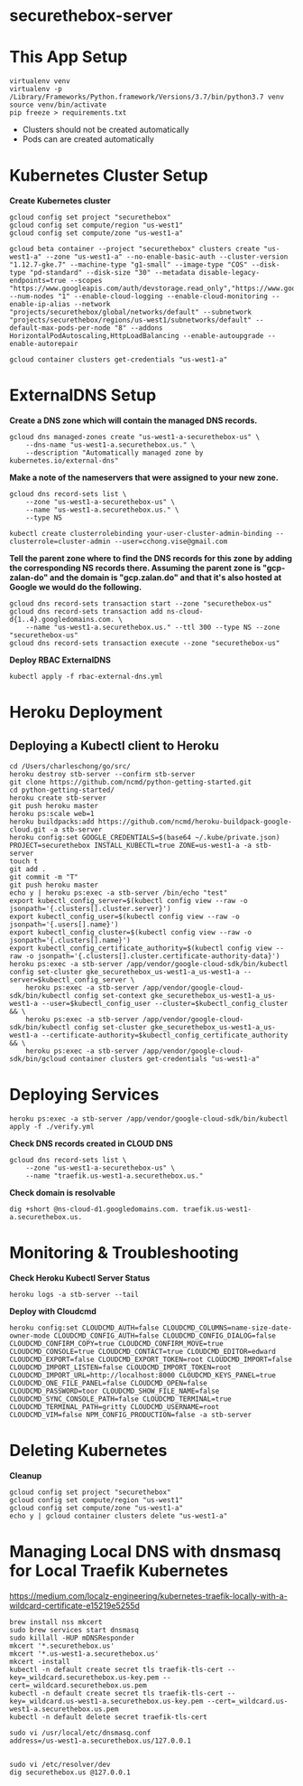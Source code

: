 # securethebox-server
# This App Setup
```
virtualenv venv
virtualenv -p /Library/Frameworks/Python.framework/Versions/3.7/bin/python3.7 venv
source venv/bin/activate
pip freeze > requirements.txt
```

- Clusters should not be created automatically
- Pods can are created automatically

# Kubernetes Cluster Setup
**Create Kubernetes cluster**
```
gcloud config set project "securethebox"
gcloud config set compute/region "us-west1"
gcloud config set compute/zone "us-west1-a"

gcloud beta container --project "securethebox" clusters create "us-west1-a" --zone "us-west1-a" --no-enable-basic-auth --cluster-version "1.12.7-gke.7" --machine-type "g1-small" --image-type "COS" --disk-type "pd-standard" --disk-size "30" --metadata disable-legacy-endpoints=true --scopes "https://www.googleapis.com/auth/devstorage.read_only","https://www.googleapis.com/auth/logging.write","https://www.googleapis.com/auth/monitoring","https://www.googleapis.com/auth/servicecontrol","https://www.googleapis.com/auth/service.management.readonly","https://www.googleapis.com/auth/trace.append" --num-nodes "1" --enable-cloud-logging --enable-cloud-monitoring --enable-ip-alias --network "projects/securethebox/global/networks/default" --subnetwork "projects/securethebox/regions/us-west1/subnetworks/default" --default-max-pods-per-node "8" --addons HorizontalPodAutoscaling,HttpLoadBalancing --enable-autoupgrade --enable-autorepair

gcloud container clusters get-credentials "us-west1-a"
```

# ExternalDNS Setup
**Create a DNS zone which will contain the managed DNS records.**
```
gcloud dns managed-zones create "us-west1-a-securethebox-us" \
    --dns-name "us-west1-a.securethebox.us." \
    --description "Automatically managed zone by kubernetes.io/external-dns"
```
**Make a note of the nameservers that were assigned to your new zone.**
```
gcloud dns record-sets list \
    --zone "us-west1-a-securethebox-us" \
    --name "us-west1-a.securethebox.us." \
    --type NS

kubectl create clusterrolebinding your-user-cluster-admin-binding --clusterrole=cluster-admin --user=cchong.vise@gmail.com
```
**Tell the parent zone where to find the DNS records for this zone by adding the corresponding NS records there. Assuming the parent zone is "gcp-zalan-do" and the domain is "gcp.zalan.do" and that it's also hosted at Google we would do the following.**
```
gcloud dns record-sets transaction start --zone "securethebox-us"
gcloud dns record-sets transaction add ns-cloud-d{1..4}.googledomains.com. \
    --name "us-west1-a.securethebox.us." --ttl 300 --type NS --zone "securethebox-us"
gcloud dns record-sets transaction execute --zone "securethebox-us"
```
**Deploy RBAC ExternalDNS**
```
kubectl apply -f rbac-external-dns.yml
```

# Heroku Deployment
## Deploying a Kubectl client to Heroku
```
cd /Users/charleschong/go/src/
heroku destroy stb-server --confirm stb-server
git clone https://github.com/ncmd/python-getting-started.git
cd python-getting-started/
heroku create stb-server
git push heroku master
heroku ps:scale web=1
heroku buildpacks:add https://github.com/ncmd/heroku-buildpack-google-cloud.git -a stb-server
heroku config:set GOOGLE_CREDENTIALS=$(base64 ~/.kube/private.json) PROJECT=securethebox INSTALL_KUBECTL=true ZONE=us-west1-a -a stb-server
touch t
git add .
git commit -m "T"
git push heroku master
echo y | heroku ps:exec -a stb-server /bin/echo "test"
export kubectl_config_server=$(kubectl config view --raw -o jsonpath='{.clusters[].cluster.server}')
export kubectl_config_user=$(kubectl config view --raw -o jsonpath='{.users[].name}')
export kubectl_config_cluster=$(kubectl config view --raw -o jsonpath='{.clusters[].name}')
export kubectl_config_certificate_authority=$(kubectl config view --raw -o jsonpath='{.clusters[].cluster.certificate-authority-data}')
heroku ps:exec -a stb-server /app/vendor/google-cloud-sdk/bin/kubectl config set-cluster gke_securethebox_us-west1-a_us-west1-a --server=$kubectl_config_server \
    heroku ps:exec -a stb-server /app/vendor/google-cloud-sdk/bin/kubectl config set-context gke_securethebox_us-west1-a_us-west1-a --user=$kubectl_config_user --cluster=$kubectl_config_cluster && \ 
    heroku ps:exec -a stb-server /app/vendor/google-cloud-sdk/bin/kubectl config set-cluster gke_securethebox_us-west1-a_us-west1-a --certificate-authority=$kubectl_config_certificate_authority && \
    heroku ps:exec -a stb-server /app/vendor/google-cloud-sdk/bin/gcloud container clusters get-credentials "us-west1-a" 
```

# Deploying Services
```
heroku ps:exec -a stb-server /app/vendor/google-cloud-sdk/bin/kubectl apply -f ./verify.yml
```

**Check DNS records created in CLOUD DNS**
```
gcloud dns record-sets list \
    --zone "us-west1-a-securethebox-us" \
    --name "traefik.us-west1-a.securethebox.us."
```
**Check domain is resolvable**
```
dig +short @ns-cloud-d1.googledomains.com. traefik.us-west1-a.securethebox.us.
```

# Monitoring & Troubleshooting
**Check Heroku Kubectl Server Status**
```
heroku logs -a stb-server --tail
```

**Deploy with Cloudcmd**
```
heroku config:set CLOUDCMD_AUTH=false CLOUDCMD_COLUMNS=name-size-date-owner-mode CLOUDCMD_CONFIG_AUTH=false CLOUDCMD_CONFIG_DIALOG=false CLOUDCMD_CONFIRM_COPY=true CLOUDCMD_CONFIRM_MOVE=true CLOUDCMD_CONSOLE=true CLOUDCMD_CONTACT=true CLOUDCMD_EDITOR=edward CLOUDCMD_EXPORT=false CLOUDCMD_EXPORT_TOKEN=root CLOUDCMD_IMPORT=false CLOUDCMD_IMPORT_LISTEN=false CLOUDCMD_IMPORT_TOKEN=root CLOUDCMD_IMPORT_URL=http://localhost:8000 CLOUDCMD_KEYS_PANEL=true CLOUDCMD_ONE_FILE_PANEL=false CLOUDCMD_OPEN=false CLOUDCMD_PASSWORD=toor CLOUDCMD_SHOW_FILE_NAME=false CLOUDCMD_SYNC_CONSOLE_PATH=false CLOUDCMD_TERMINAL=true CLOUDCMD_TERMINAL_PATH=gritty CLOUDCMD_USERNAME=root CLOUDCMD_VIM=false NPM_CONFIG_PRODUCTION=false -a stb-server 
```

# Deleting Kubernetes

**Cleanup**
```
gcloud config set project "securethebox"
gcloud config set compute/region "us-west1"
gcloud config set compute/zone "us-west1-a"
echo y | gcloud container clusters delete "us-west1-a"
```

# Managing Local DNS with dnsmasq for Local Traefik Kubernetes
https://medium.com/localz-engineering/kubernetes-traefik-locally-with-a-wildcard-certificate-e15219e5255d

```
brew install nss mkcert
sudo brew services start dnsmasq
sudo killall -HUP mDNSResponder
mkcert '*.securethebox.us'
mkcert '*.us-west1-a.securethebox.us'
mkcert -install
kubectl -n default create secret tls traefik-tls-cert --key=_wildcard.securethebox.us-key.pem --cert=_wildcard.securethebox.us.pem
kubectl -n default create secret tls traefik-tls-cert --key=_wildcard.us-west1-a.securethebox.us-key.pem --cert=_wildcard.us-west1-a.securethebox.us.pem
kubectl -n default delete secret traefik-tls-cert

sudo vi /usr/local/etc/dnsmasq.conf
address=/us-west1-a.securethebox.us/127.0.0.1


sudo vi /etc/resolver/dev
dig securethebox.us @127.0.0.1
```